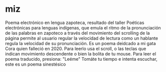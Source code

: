 # miz
Poema electrónico en lengua zapoteca, resultado del taller Poéticas electrónicas para lenguas indígenas, que emula el ritmo de la pronunciación de las palabras en zapoteco a través del movimiento del scrolling de la página permite al usuario regular la velocidad de lectura como un hablante regula la velocidad de su pronunciación. Es un poema deidcado a mi gata Cora quien falleció en 2020.
Para leerlo usa el scroll, o las teclas que indican movimiento descendente o bien la bolita de tu mouse.
Para leer el poema traducido, presiona: "Leéme"
Tomáte tu tiempo e intenta escuchar, este es un poema sinestésico 

